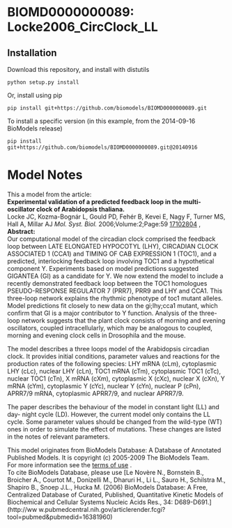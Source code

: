 # BIOMD0000000089: Locke2006_CircClock_LL

## Installation

Download this repository, and install with distutils

`python setup.py install`

Or, install using pip

`pip install git+https://github.com/biomodels/BIOMD0000000089.git`

To install a specific version (in this example, from the 2014-09-16 BioModels release)

`pip install git+https://github.com/biomodels/BIOMD0000000089.git@20140916`


# Model Notes


This a model from the article:  
**Experimental validation of a predicted feedback loop in the multi-oscillator clock of Arabidopsis thaliana.**   
Locke JC, Kozma-Bognár L, Gould PD, Fehér B, Kevei E, Nagy F, Turner MS, Hall
A, Millar AJ _Mol. Syst. Biol._ 2006;Volume:2;Page:59
[17102804](http://www.ncbi.nlm.nih.gov/pubmed/17102804) ,  
**Abstract:**   
Our computational model of the circadian clock comprised the feedback loop
between LATE ELONGATED HYPOCOTYL (LHY), CIRCADIAN CLOCK ASSOCIATED 1 (CCA1)
and TIMING OF CAB EXPRESSION 1 (TOC1), and a predicted, interlocking feedback
loop involving TOC1 and a hypothetical component Y. Experiments based on model
predictions suggested GIGANTEA (GI) as a candidate for Y. We now extend the
model to include a recently demonstrated feedback loop between the TOC1
homologues PSEUDO-RESPONSE REGULATOR 7 (PRR7), PRR9 and LHY and CCA1. This
three-loop network explains the rhythmic phenotype of toc1 mutant alleles.
Model predictions fit closely to new data on the gi;lhy;cca1 mutant, which
confirm that GI is a major contributor to Y function. Analysis of the three-
loop network suggests that the plant clock consists of morning and evening
oscillators, coupled intracellularly, which may be analogous to coupled,
morning and evening clock cells in Drosophila and the mouse.

  

The model describes a three loops model of the Arabidopsis circadian clock. It
provides initial conditions, parameter values and reactions for the production
rates of the following species: LHY mRNA (cLm), cytoplasmic LHY (cLc), nuclear
LHY (cLn), TOC1 mRNA (cTm), cytoplasmic TOC1 (cTc), nuclear TOC1 (cTn), X mRNA
(cXm), cytoplasmic X (cXc), nuclear X (cXn), Y mRNA (cYm), cytoplasmic Y
(cYc), nuclear Y (cYn), nuclear P (cPn), APRR7/9 mRNA, cytoplasmic APRR7/9,
and nuclear APRR7/9.

The paper describes the behaviour of the model in constant light (LL) and day-
night cycle (LD). However, the current model only contains the LL cycle. Some
parameter values should be changed from the wild-type (WT) ones in order to
simulate the effect of mutations. These changes are listed in the notes of
relevant parameters.

This model originates from BioModels Database: A Database of Annotated
Published Models. It is copyright (c) 2005-2009 The BioModels Team.  
For more information see the [terms of
use](http://www.ebi.ac.uk/biomodels/legal.html) .  
To cite BioModels Database, please use [Le Novère N., Bornstein B., Broicher
A., Courtot M., Donizelli M., Dharuri H., Li L., Sauro H., Schilstra M.,
Shapiro B., Snoep J.L., Hucka M. (2006) BioModels Database: A Free,
Centralized Database of Curated, Published, Quantitative Kinetic Models of
Biochemical and Cellular Systems Nucleic Acids Res., 34: D689-D691.](http://ww
w.pubmedcentral.nih.gov/articlerender.fcgi?tool=pubmed&pubmedid=16381960)


